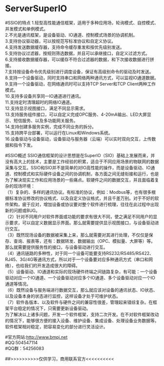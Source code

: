 # ServerSuperIO

#SSIO的特点
1.轻型高性能通信框架，适用于多种应用场，轮询模式、自控模式、并发模式和单例模式。<br>
2.不光是通讯框架，是设备驱动、IO通道、控制模式场景的协调机制。<br>
3.支持协议驱动器，可以按规范写标准协议和自定义协议。<br>
4.支持发送数据缓存器，支持命令缓存重发和按优先级别发送。<br>
5.支持协议过滤器，按规则筛选数据，并且可以承继接口，自定义过滤方式。<br>
6.支持接收数据缓存器，可以缓存不符合过滤器的数据，和下次接收数据进行拼接。<br>
7.支持按设备命令优先级别进行调度设备，保证有高级别命令的驱动及时发送。<br>
8.支持一个设备驱动，同时支持串口和网络两种通讯方式，可以监视IO通道数据。<br>
9.支持一个设备驱动，在网络通讯时可以支持TCP Server和TCP Client两种工作模式。<br>
10.支持多设备共享同一IO通道进行通讯。<br>
11.支持定时清理超时的网络IO通道。<br>
12.支持显示视图接口，满足不同显示需求。<br>
13.支持服务组件接口，可以自定义完成OPC服务、4-20mA输出、LED大屏显示、短信服务、以及多功能网关服务。<br>
14.支持创建多服务实例，完成不同业务的拆分。<br>
15.支持跨平台部署，可以运行在Linux和Windows系统。<br>
16.设备驱动与设备驱动，设备驱动与服务器（云端）可以实时双向交互，上传数据和指令下发。<br>

#SSIO概述
   SSIO通信框架的设计思想是在SuperIO（SIO）基础上发展而来，并没有高大上的技术，主要是工作经验的积累，适合于不同应用场景的物联网的数据采集与交互。SSIO和SIO并不是简单的对IO高性能的操作，而是设备驱动、IO通道、控制模式和实际硬件设备之间的协调机制，各方面之间无缝衔接和运行，也是为了解决现实工作和应用场景的一些痛点。软硬件之间的数据交互，并且面临着复杂的现场环境：<br>
（1）复杂的、多样的通讯协议。有标准的协议，例如：Modbus等，也有很多根据标准协议修改的协议格式、以及自定义协议格式，并且千差万别。对于不好的软件架构，疲于应对，增加设备或协议要对整个软件进行梳理，往往在此过程中出现新的问题或BUG。<br>
（2）针对不同用户对软件界面或功能的要求有很大不同，使之满足不同用户的显示要求，可以自定义数据显示界面。那么就需要提供显示视图接口，与设备驱动进行交互。<br>
（3）既然现场设备的数据被采集上来，那么就需要对其进行处理，不仅仅是保存、查询、报表等，还有：数据转发、数据输出（OPC、模拟量、大屏等）等。那么就需要提供服务性的接口，与设备驱动进行交互。<br>
（4）通讯链路的多种性，对于同一个设备可能要支持RS232/RS485/RS422、RJ45、3G/4G等通讯方式，所以对于一个设备要对应多种通讯方式（串口和网络），也给我们的开发造成很大的障碍。<br>
（5）设备驱动、IO通道和实际的现场硬件终端之间链路复杂，有可能：一个设备驱动对应一个IO通道、一个设备驱动对应多个IO通道、多个设备驱动对应一个IO通道等情况。<br>
（6）既然设备与服务端进行数据交互，那么就应该对设备的通讯状态、IO状态、以及设备本身的状态进行监控，这样设备才处于可维护状态。<br>
（7）软件各版本、以及软件与硬件之间的兼容性很差，管理起来错综复杂。在框架平台稳定的情况下，只需要更新设备驱动。<br>
   为了解决以上诸多问题，开发一个软件框架，支持二次开发。在不对软件框架改动的情况下，能够很方便的接入设备、维护设备、集成设备、处理设备业务数据等。软件框架相对稳定，把容易变化的部分进行灵活设计。
   
   #官方网站:http://www.bmpj.net<br>
   #QQ:504547114<br>
   #QQ群：54256083 <br>

##>>>>>>>>>>仅供学习，商用联系官方<<<<<<<<<<

